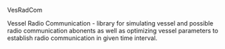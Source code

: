 VesRadCom

Vessel Radio Communication - library for simulating vessel and possible radio communication abonents as well as optimizing vessel parameters to establish radio communication in given time interval.